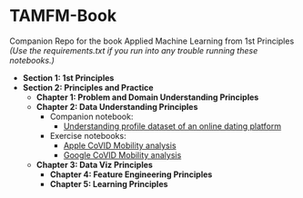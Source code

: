 # TAMFM-Book
Companion Repo for the book Applied Machine Learning from 1st Principles *(Use the requirements.txt if you run into any trouble running these notebooks.)*
* **Section 1: 1st Principles**
* **Section 2: Principles and Practice**
   * **Chapter 1: Problem and Domain Understanding Principles**
   * **Chapter 2: Data Understanding Principles**
      * Companion notebook: 
        * [Understanding profile dataset of an online dating platform](https://nbviewer.jupyter.org/github/PrithivirajDamodaran/AMF1P-Book/blob/master/notebooks/Data%20Understanding.ipynb)
      * Exercise  notebooks:
        * [Apple CoVID Mobility analysis](https://nbviewer.jupyter.org/github/PrithivirajDamodaran/The-Applied-ML-Field-Manual-Book/blob/master/Chapter%202%3A%20Data%20Understanding%20Principles/Apple.ipynb)
        * [Google CoVID Mobility analysis](https://nbviewer.jupyter.org/github/PrithivirajDamodaran/The-Applied-ML-Field-Manual-Book/blob/master/Chapter%202%3A%20Data%20Understanding%20Principles/Google.ipynb)
  * **Chapter 3: Data Viz Principles**
     * **Chapter 4: Feature Engineering Principles**
     * **Chapter 5: Learning Principles**
      
   
   
